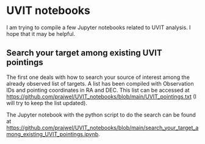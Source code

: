 # UVIT notebooks

I am trying to compile a few Jupyter notebooks related to UVIT analysis. I hope that it may be helpful. 

## Search your target among existing UVIT pointings 
The first one deals with how to search your source of interest among the already observed list of targets. A list has been compiled with Observation IDs and pointing coordinates in RA and DEC. This list can be accessed at https://github.com/prajwel/UVIT_notebooks/blob/main/UVIT_pointings.txt (I will try to keep the list updated).

The Jupyter notebook with the python script to do the search can be found at https://github.com/prajwel/UVIT_notebooks/blob/main/search_your_target_among_existing_UVIT_pointings.ipynb.
